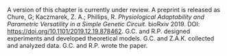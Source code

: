 A version of this chapter is currently under review. A preprint is released
as Chure, G; Kaczmarek, Z. A.; Phillips, R. *Physiological Adaptability and
Parametric Versatility in a Simple Genetic Circuit.* bioRxiv 2019. DOI:
https://doi.org/10.1101/2019.12.19.878462. G.C. and R.P. designed experiments
and developed theoretical models. G.C. and Z.A.K. collected and analyzed
data. G.C. and R.P. wrote the paper.
